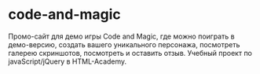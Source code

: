 # code-and-magic
Промо-сайт для демо игры Code and Magic, где можно поиграть в демо-версию, создать вашего уникального персонажа, посмотреть галерею скриншотов, посмотреть и оставить отзыв.
Учебный проект по javaScript/jQuery в HTML-Academy.

